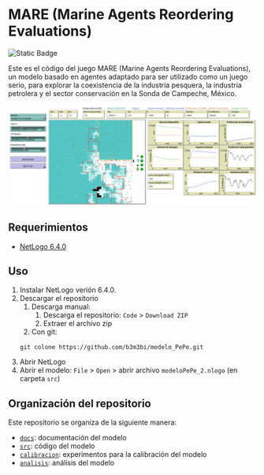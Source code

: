 # MARE (Marine Agents Reordering Evaluations)


![Static Badge](https://img.shields.io/badge/NetLogo-red)


Este es el código del juego MARE (Marine Agents Reordering Evaluations), un modelo basado en agentes adaptado para ser utilizado como un juego serio, para explorar la coexistencia de la industria pesquera, la industria petrolera y el sector conservación en la Sonda de Campeche, México.

![Intefaz del modelo](./imgs/modelo_PePe_interface.png)


## Requerimientos

- [NetLogo 6.4.0](https://ccl.northwestern.edu/netlogo/)


## Uso 

1. Instalar NetLogo verión 6.4.0.
2. Descargar el repositorio
   1. Descarga manual:
	  1. Descarga el repositorio: `Code` > `Download ZIP`
	  2. Extraer el archivo zip
   2. Con git:
   ```
   git colone https://github.com/b3m3bi/modelo_PePe.git
   ```
3. Abrir NetLogo
4. Abrir el modelo: `File` > `Open` > abrir archivo `modeloPePe_2.nlogo` (en carpeta `src`)


## Organización del repositorio

Este repositorio se organiza de la siguiente manera:

- [`docs`](./docs): documentación del modelo
- [`src`](./src): código del modelo
- [`calibracion`](./calibracion): experimentos para la calibración del modelo
- [`analisis`](./analisis): análisis del modelo
